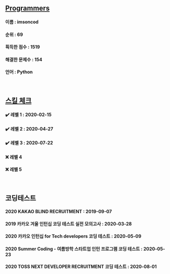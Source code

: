 ## [Programmers](https://programmers.co.kr/learn/challenges)
#### 이름 : imsoncod
#### 순위 : 69
#### 흭득한 점수 : 1519
#### 해결한 문제수 : 154
#### 언어 : Python

<br>

## [스킬 체크](https://programmers.co.kr/skill_checks)
#### ✔️ 레벨 1 : 2020-02-15
#### ✔️ 레벨 2 : 2020-04-27
#### ✔️ 레벨 3 : 2020-07-22
#### ❌ 레벨 4
#### ❌ 레벨 5

<br>

## 코딩테스트
#### 2020 KAKAO BLIND RECRUITMENT : 2019-09-07
#### 2019 카카오 겨울 인턴십 코딩 테스트 실전 모의고사 : 2020-03-28 
#### 2020 카카오 인턴십 for Tech developers 코딩 테스트 : 2020-05-09
#### 2020 Summer Coding - 여름방학 스타트업 인턴 프로그램 코딩 테스트 : 2020-05-23
#### 2020 TOSS NEXT DEVELOPER RECRUITMENT 코딩 테스트 : 2020-08-01
